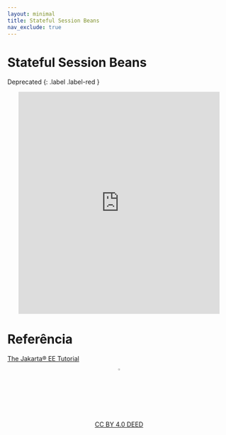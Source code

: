 ```yaml
---
layout: minimal
title: Stateful Session Beans
nav_exclude: true
---
```


# Stateful Session Beans

Deprecated
{: .label .label-red }

<center>
<iframe src="https://pw2.rpmhub.dev/topicos/stateful/slides/index.html#/" title="Stateful Session Beans" width="90%" height="500" style="border:none;"></iframe>
</center>

# Referência

[The Jakarta® EE Tutorial](https://eclipse-ee4j.github.io/jakartaee-tutorial/)

<center>
<a href="https://rpmhub.dev" target="blanck"><img src="../../imgs/logo.png" alt="Rodrigo Prestes Machado" width="3%" height="3%" border=0 style="border:0; text-decoration:none; outline:none"></a><br/>
<a rel="license" href="http://creativecommons.org/licenses/by/4.0/">CC BY 4.0 DEED</a>
</center>